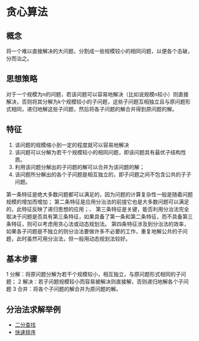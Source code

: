 # 贪心算法

## 概念
将一个难以直接解决的大问题，分割成一些规模较小的相同问题，以便各个击破，分而治之。

## 思想策略
对于一个规模为n的问题，若该问题可以容易地解决（比如说规模n较小）则直接解决，否则将其分解为k个规模较小的子问题，这些子问题互相独立且与原问题形式相同，递归地解这些子问题，然后将各子问题的解合并得到原问题的解。

## 特征
1) 该问题的规模缩小到一定的程度就可以容易地解决 
2) 该问题可以分解为若干个规模较小的相同问题，即该问题具有最优子结构性质。 
3) 利用该问题分解出的子问题的解可以合并为该问题的解； 
4) 该问题所分解出的各个子问题是相互独立的，即子问题之间不包含公共的子子问题。


第一条特征是绝大多数问题都可以满足的，因为问题的计算复杂性一般是随着问题规模的增加而增加； 
第二条特征是应用分治法的前提它也是大多数问题可以满足的，此特征反映了递归思想的应用；、 
第三条特征是关键，能否利用分治法完全取决于问题是否具有第三条特征，如果具备了第一条和第二条特征，而不具备第三条特征，则可以考虑用贪心法或动态规划法。 
第四条特征涉及到分治法的效率，如果各子问题是不独立的则分治法要做许多不必要的工作，重复地解公共的子问题，此时虽然可用分治法，但一般用动态规划法较好。

## 基本步骤
1 分解：将原问题分解为若干个规模较小，相互独立，与原问题形式相同的子问题； 
2 解决：若子问题规模较小而容易被解决则直接解，否则递归地解各个子问题 
3 合并：将各个子问题的解合并为原问题的解。


## 分治法求解举例
- [二分查找](https://github.com/imwtr/data-structure-algorithm/blob/master/algorithm/search/%E4%BA%8C%E5%88%86%E6%9F%A5%E6%89%BE.md)
- [快速排序](https://github.com/imwtr/data-structure-algorithm/blob/master/algorithm/sort/%E5%BF%AB%E9%80%9F%E6%8E%92%E5%BA%8F.md)
